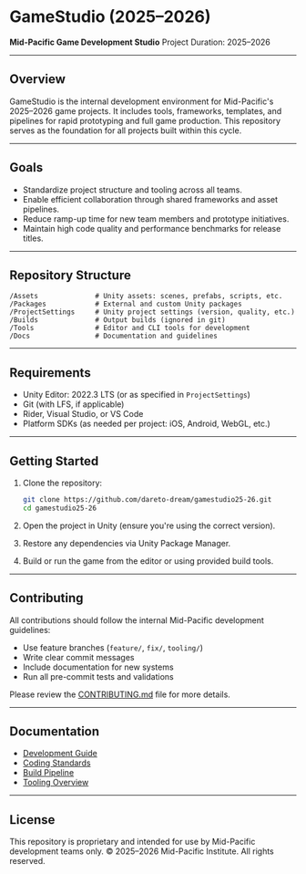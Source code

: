 # GameStudio (2025–2026)

**Mid-Pacific Game Development Studio**
Project Duration: 2025–2026

---

## Overview

GameStudio is the internal development environment for Mid-Pacific's 2025–2026 game projects. It includes tools, frameworks, templates, and pipelines for rapid prototyping and full game production. This repository serves as the foundation for all projects built within this cycle.

---

## Goals

* Standardize project structure and tooling across all teams.
* Enable efficient collaboration through shared frameworks and asset pipelines.
* Reduce ramp-up time for new team members and prototype initiatives.
* Maintain high code quality and performance benchmarks for release titles.

---

## Repository Structure

```
/Assets              # Unity assets: scenes, prefabs, scripts, etc.
/Packages            # External and custom Unity packages
/ProjectSettings     # Unity project settings (version, quality, etc.)
/Builds              # Output builds (ignored in git)
/Tools               # Editor and CLI tools for development
/Docs                # Documentation and guidelines
```

---

## Requirements

* Unity Editor: 2022.3 LTS (or as specified in `ProjectSettings`)
* Git (with LFS, if applicable)
* Rider, Visual Studio, or VS Code
* Platform SDKs (as needed per project: iOS, Android, WebGL, etc.)

---

## Getting Started

1. Clone the repository:

   ```bash
   git clone https://github.com/dareto-dream/gamestudio25-26.git
   cd gamestudio25-26
   ```

2. Open the project in Unity (ensure you're using the correct version).

3. Restore any dependencies via Unity Package Manager.

4. Build or run the game from the editor or using provided build tools.

---

## Contributing

All contributions should follow the internal Mid-Pacific development guidelines:

* Use feature branches (`feature/`, `fix/`, `tooling/`)
* Write clear commit messages
* Include documentation for new systems
* Run all pre-commit tests and validations

Please review the [CONTRIBUTING.md](./CONTRIBUTING.md) file for more details.

---

## Documentation

* [Development Guide](./Docs/development.md)
* [Coding Standards](./Docs/code-style.md)
* [Build Pipeline](./Docs/build.md)
* [Tooling Overview](./Docs/tools.md)

---

## License

This repository is proprietary and intended for use by Mid-Pacific development teams only.
© 2025–2026 Mid-Pacific Institute. All rights reserved.